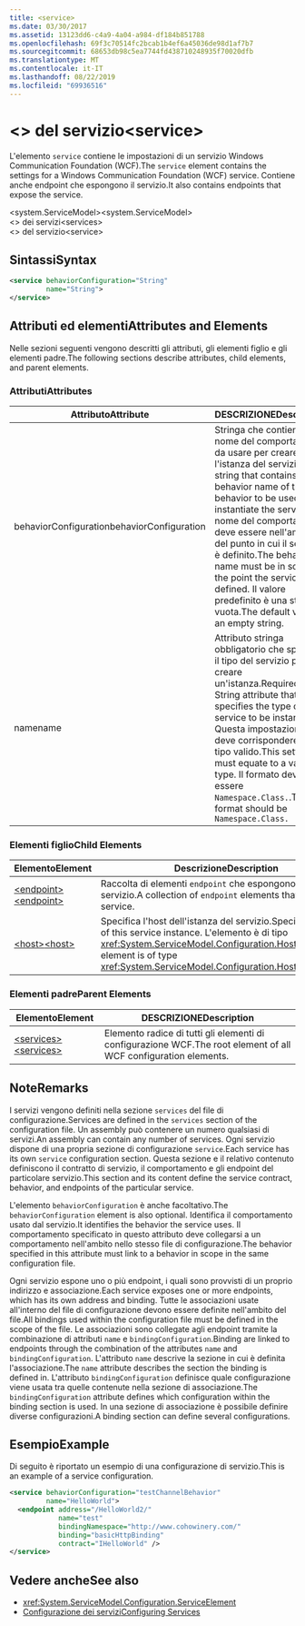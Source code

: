 ```yaml
---
title: <service>
ms.date: 03/30/2017
ms.assetid: 13123dd6-c4a9-4a04-a984-df184b851788
ms.openlocfilehash: 69f3c70514fc2bcab1b4ef6a45036de98d1af7b7
ms.sourcegitcommit: 68653db98c5ea7744fd438710248935f70020dfb
ms.translationtype: MT
ms.contentlocale: it-IT
ms.lasthandoff: 08/22/2019
ms.locfileid: "69936516"
---
```

# <a name="service"></a><span data-ttu-id="0e4e1-101">\<> del servizio</span><span class="sxs-lookup"><span data-stu-id="0e4e1-101">\<service></span></span>
<span data-ttu-id="0e4e1-102">L'elemento `service` contiene le impostazioni di un servizio Windows Communication Foundation (WCF).</span><span class="sxs-lookup"><span data-stu-id="0e4e1-102">The `service` element contains the settings for a Windows Communication Foundation (WCF) service.</span></span> <span data-ttu-id="0e4e1-103">Contiene anche endpoint che espongono il servizio.</span><span class="sxs-lookup"><span data-stu-id="0e4e1-103">It also contains endpoints that expose the service.</span></span>  
  
 <span data-ttu-id="0e4e1-104">\<system.ServiceModel></span><span class="sxs-lookup"><span data-stu-id="0e4e1-104">\<system.ServiceModel></span></span>  
<span data-ttu-id="0e4e1-105">\<> dei servizi</span><span class="sxs-lookup"><span data-stu-id="0e4e1-105">\<services></span></span>  
<span data-ttu-id="0e4e1-106">\<> del servizio</span><span class="sxs-lookup"><span data-stu-id="0e4e1-106">\<service></span></span>  
  
## <a name="syntax"></a><span data-ttu-id="0e4e1-107">Sintassi</span><span class="sxs-lookup"><span data-stu-id="0e4e1-107">Syntax</span></span>  
  
```xml  
<service behaviorConfiguration="String"
         name="String">
</service>
```  
  
## <a name="attributes-and-elements"></a><span data-ttu-id="0e4e1-108">Attributi ed elementi</span><span class="sxs-lookup"><span data-stu-id="0e4e1-108">Attributes and Elements</span></span>  
 <span data-ttu-id="0e4e1-109">Nelle sezioni seguenti vengono descritti gli attributi, gli elementi figlio e gli elementi padre.</span><span class="sxs-lookup"><span data-stu-id="0e4e1-109">The following sections describe attributes, child elements, and parent elements.</span></span>  
  
### <a name="attributes"></a><span data-ttu-id="0e4e1-110">Attributi</span><span class="sxs-lookup"><span data-stu-id="0e4e1-110">Attributes</span></span>  
  
|<span data-ttu-id="0e4e1-111">Attributo</span><span class="sxs-lookup"><span data-stu-id="0e4e1-111">Attribute</span></span>|<span data-ttu-id="0e4e1-112">DESCRIZIONE</span><span class="sxs-lookup"><span data-stu-id="0e4e1-112">Description</span></span>|  
|---------------|-----------------|  
|<span data-ttu-id="0e4e1-113">behaviorConfiguration</span><span class="sxs-lookup"><span data-stu-id="0e4e1-113">behaviorConfiguration</span></span>|<span data-ttu-id="0e4e1-114">Stringa che contiene il nome del comportamento da usare per creare l'istanza del servizio.</span><span class="sxs-lookup"><span data-stu-id="0e4e1-114">A string that contains the behavior name of the behavior to be used to instantiate the service.</span></span> <span data-ttu-id="0e4e1-115">Il nome del comportamento deve essere nell'ambito del punto in cui il servizio è definito.</span><span class="sxs-lookup"><span data-stu-id="0e4e1-115">The behavior name must be in scope at the point the service is defined.</span></span> <span data-ttu-id="0e4e1-116">Il valore predefinito è una stringa vuota.</span><span class="sxs-lookup"><span data-stu-id="0e4e1-116">The default value is an empty string.</span></span>|  
|<span data-ttu-id="0e4e1-117">name</span><span class="sxs-lookup"><span data-stu-id="0e4e1-117">name</span></span>|<span data-ttu-id="0e4e1-118">Attributo stringa obbligatorio che specifica il tipo del servizio per cui creare un'istanza.</span><span class="sxs-lookup"><span data-stu-id="0e4e1-118">Required String attribute that specifies the type of the service to be instantiated.</span></span> <span data-ttu-id="0e4e1-119">Questa impostazione deve corrispondere a un tipo valido.</span><span class="sxs-lookup"><span data-stu-id="0e4e1-119">This setting must equate to a valid type.</span></span> <span data-ttu-id="0e4e1-120">Il formato deve essere `Namespace.Class.`.</span><span class="sxs-lookup"><span data-stu-id="0e4e1-120">The format should be `Namespace.Class.`</span></span>|  
  
### <a name="child-elements"></a><span data-ttu-id="0e4e1-121">Elementi figlio</span><span class="sxs-lookup"><span data-stu-id="0e4e1-121">Child Elements</span></span>  
  
|<span data-ttu-id="0e4e1-122">Elemento</span><span class="sxs-lookup"><span data-stu-id="0e4e1-122">Element</span></span>|<span data-ttu-id="0e4e1-123">Descrizione</span><span class="sxs-lookup"><span data-stu-id="0e4e1-123">Description</span></span>|  
|-------------|-----------------|  
|[<span data-ttu-id="0e4e1-124">\<endpoint></span><span class="sxs-lookup"><span data-stu-id="0e4e1-124">\<endpoint></span></span>](endpoint-element.md)|<span data-ttu-id="0e4e1-125">Raccolta di elementi `endpoint` che espongono questo servizio.</span><span class="sxs-lookup"><span data-stu-id="0e4e1-125">A collection of `endpoint` elements that expose this service.</span></span>|  
|[<span data-ttu-id="0e4e1-126">\<host></span><span class="sxs-lookup"><span data-stu-id="0e4e1-126">\<host></span></span>](host.md)|<span data-ttu-id="0e4e1-127">Specifica l'host dell'istanza del servizio.</span><span class="sxs-lookup"><span data-stu-id="0e4e1-127">Specifies the host of this service instance.</span></span> <span data-ttu-id="0e4e1-128">L'elemento è di tipo <xref:System.ServiceModel.Configuration.HostElement>.</span><span class="sxs-lookup"><span data-stu-id="0e4e1-128">This element is of type <xref:System.ServiceModel.Configuration.HostElement>.</span></span>|  
  
### <a name="parent-elements"></a><span data-ttu-id="0e4e1-129">Elementi padre</span><span class="sxs-lookup"><span data-stu-id="0e4e1-129">Parent Elements</span></span>  
  
|<span data-ttu-id="0e4e1-130">Elemento</span><span class="sxs-lookup"><span data-stu-id="0e4e1-130">Element</span></span>|<span data-ttu-id="0e4e1-131">DESCRIZIONE</span><span class="sxs-lookup"><span data-stu-id="0e4e1-131">Description</span></span>|  
|-------------|-----------------|  
|[<span data-ttu-id="0e4e1-132">\<services></span><span class="sxs-lookup"><span data-stu-id="0e4e1-132">\<services></span></span>](services.md)|<span data-ttu-id="0e4e1-133">Elemento radice di tutti gli elementi di configurazione WCF.</span><span class="sxs-lookup"><span data-stu-id="0e4e1-133">The root element of all WCF configuration elements.</span></span>|  
  
## <a name="remarks"></a><span data-ttu-id="0e4e1-134">Note</span><span class="sxs-lookup"><span data-stu-id="0e4e1-134">Remarks</span></span>  
 <span data-ttu-id="0e4e1-135">I servizi vengono definiti nella sezione `services` del file di configurazione.</span><span class="sxs-lookup"><span data-stu-id="0e4e1-135">Services are defined in the `services` section of the configuration file.</span></span> <span data-ttu-id="0e4e1-136">Un assembly può contenere un numero qualsiasi di servizi.</span><span class="sxs-lookup"><span data-stu-id="0e4e1-136">An assembly can contain any number of services.</span></span> <span data-ttu-id="0e4e1-137">Ogni servizio dispone di una propria sezione di configurazione `service`.</span><span class="sxs-lookup"><span data-stu-id="0e4e1-137">Each service has its own `service` configuration section.</span></span> <span data-ttu-id="0e4e1-138">Questa sezione e il relativo contenuto definiscono il contratto di servizio, il comportamento e gli endpoint del particolare servizio.</span><span class="sxs-lookup"><span data-stu-id="0e4e1-138">This section and its content define the service contract, behavior, and endpoints of the particular service.</span></span>  
  
 <span data-ttu-id="0e4e1-139">L'elemento `behaviorConfiguration` è anche facoltativo.</span><span class="sxs-lookup"><span data-stu-id="0e4e1-139">The `behaviorConfiguration` element is also optional.</span></span> <span data-ttu-id="0e4e1-140">Identifica il comportamento usato dal servizio.</span><span class="sxs-lookup"><span data-stu-id="0e4e1-140">It identifies the behavior the service uses.</span></span> <span data-ttu-id="0e4e1-141">Il comportamento specificato in questo attributo deve collegarsi a un comportamento nell'ambito nello stesso file di configurazione.</span><span class="sxs-lookup"><span data-stu-id="0e4e1-141">The behavior specified in this attribute must link to a behavior in scope in the same configuration file.</span></span>  
  
 <span data-ttu-id="0e4e1-142">Ogni servizio espone uno o più endpoint, i quali sono provvisti di un proprio indirizzo e associazione.</span><span class="sxs-lookup"><span data-stu-id="0e4e1-142">Each service exposes one or more endpoints, which has its own address and binding.</span></span> <span data-ttu-id="0e4e1-143">Tutte le associazioni usate all'interno del file di configurazione devono essere definite nell'ambito del file.</span><span class="sxs-lookup"><span data-stu-id="0e4e1-143">All bindings used within the configuration file must be defined in the scope of the file.</span></span> <span data-ttu-id="0e4e1-144">Le associazioni sono collegate agli endpoint tramite la combinazione di attributi `name` e `bindingConfiguration`.</span><span class="sxs-lookup"><span data-stu-id="0e4e1-144">Binding are linked to endpoints through the combination of the attributes `name` and `bindingConfiguration`.</span></span> <span data-ttu-id="0e4e1-145">L'attributo `name` descrive la sezione in cui è definita l'associazione.</span><span class="sxs-lookup"><span data-stu-id="0e4e1-145">The `name` attribute describes the section the binding is defined in.</span></span> <span data-ttu-id="0e4e1-146">L'attributo `bindingConfiguration` definisce quale configurazione viene usata tra quelle contenute nella sezione di associazione.</span><span class="sxs-lookup"><span data-stu-id="0e4e1-146">The `bindingConfiguration` attribute defines which configuration within the binding section is used.</span></span> <span data-ttu-id="0e4e1-147">In una sezione di associazione è possibile definire diverse configurazioni.</span><span class="sxs-lookup"><span data-stu-id="0e4e1-147">A binding section can define several configurations.</span></span>  
  
## <a name="example"></a><span data-ttu-id="0e4e1-148">Esempio</span><span class="sxs-lookup"><span data-stu-id="0e4e1-148">Example</span></span>  
 <span data-ttu-id="0e4e1-149">Di seguito è riportato un esempio di una configurazione di servizio.</span><span class="sxs-lookup"><span data-stu-id="0e4e1-149">This is an example of a service configuration.</span></span>  
  
```xml  
<service behaviorConfiguration="testChannelBehavior"
         name="HelloWorld">
  <endpoint address="/HelloWorld2/"
            name="test"
            bindingNamespace="http://www.cohowinery.com/"
            binding="basicHttpBinding"
            contract="IHelloWorld" />
</service>
```  
  
## <a name="see-also"></a><span data-ttu-id="0e4e1-150">Vedere anche</span><span class="sxs-lookup"><span data-stu-id="0e4e1-150">See also</span></span>

- <xref:System.ServiceModel.Configuration.ServiceElement>
- [<span data-ttu-id="0e4e1-151">Configurazione dei servizi</span><span class="sxs-lookup"><span data-stu-id="0e4e1-151">Configuring Services</span></span>](../../../wcf/configuring-services.md)
